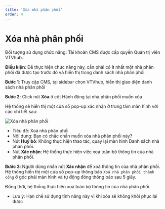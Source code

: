 ```yaml
---
title: 'Xóa nhà phân phối'
order: 4
---
```




# Xóa nhà phân phối

Đối tượng sử dụng chức năng: Tài khoản CMS được cấp quyền Quản trị viên VTVhub.

**Điều kiện**: Để thực hiện chức năng này, cần phải có ít nhất một nhà phân phối đã được tạo trước đó và hiển thị trong danh sách nhà phân phối.

**Bước 1**:  Truy cập CMS, tại sidebar chọn VTVhub, hiển thị giao diện danh sách nhà phân phối

**Bước 2**: Click nút **Xóa** ở cột Hành động tại nhà phân phối muốn xóa

Hệ thống sẽ hiển thị một cửa sổ pop-up xác nhận ở trung tâm màn hình với các chi tiết sau:

![Xóa nhà phân phối](/images/application-vtvhub/delete-distributor.png)


- Tiêu đề: Xoá nhà phân phối
- Nội dung: Bạn có chắc chắn muốn xóa nhà phân phối này?
- Nút **Huỷ bỏ**: Không thực hiện thao tác, quay lại màn hình Danh sách nhà phân phối.
- Nút **Xác nhận**: Hệ thống thực hiện việc xoá toàn bộ thông tin của nhà phân phối.

**Bước 3**: Người dùng nhấn nút **Xác nhận** để xoá thông tin của nhà phân phối. Hệ thống hiển thị một cửa sổ pop-up thông báo ``Xoá nhà phân phối thành công`` ở góc phải màn hình và tự động đóng thông báo sau 5 giây.

Đồng thời, hệ thống thực hiện xoá toàn bộ thông tin của nhà phân phối.

- Lưu ý: Hạn chế sử dụng tính năng này vì khi xóa sẽ không khôi phục lại được
